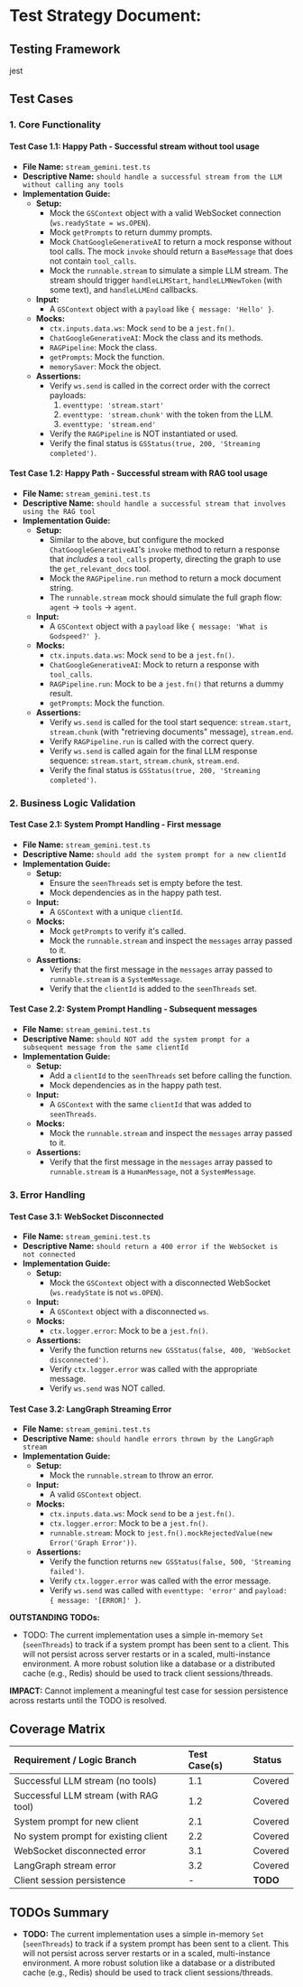 # Test Strategy Document:

## Testing Framework
jest

## Test Cases

### 1. Core Functionality

#### Test Case 1.1: Happy Path - Successful stream without tool usage

-   **File Name:** `stream_gemini.test.ts`
-   **Descriptive Name:** `should handle a successful stream from the LLM without calling any tools`
-   **Implementation Guide:**
    -   **Setup:**
        -   Mock the `GSContext` object with a valid WebSocket connection (`ws.readyState = ws.OPEN`).
        -   Mock `getPrompts` to return dummy prompts.
        -   Mock `ChatGoogleGenerativeAI` to return a mock response without tool calls. The mock `invoke` should return a `BaseMessage` that does not contain `tool_calls`.
        -   Mock the `runnable.stream` to simulate a simple LLM stream. The stream should trigger `handleLLMStart`, `handleLLMNewToken` (with some text), and `handleLLMEnd` callbacks.
    -   **Input:**
        -   A `GSContext` object with a `payload` like `{ message: 'Hello' }`.
    -   **Mocks:**
        -   `ctx.inputs.data.ws`: Mock `send` to be a `jest.fn()`.
        -   `ChatGoogleGenerativeAI`: Mock the class and its methods.
        -   `RAGPipeline`: Mock the class.
        -   `getPrompts`: Mock the function.
        -   `memorySaver`: Mock the object.
    -   **Assertions:**
        -   Verify `ws.send` is called in the correct order with the correct payloads:
            1.  `eventtype: 'stream.start'`
            2.  `eventtype: 'stream.chunk'` with the token from the LLM.
            3.  `eventtype: 'stream.end'`
        -   Verify the `RAGPipeline` is NOT instantiated or used.
        -   Verify the final status is `GSStatus(true, 200, 'Streaming completed')`.

#### Test Case 1.2: Happy Path - Successful stream with RAG tool usage

-   **File Name:** `stream_gemini.test.ts`
-   **Descriptive Name:** `should handle a successful stream that involves using the RAG tool`
-   **Implementation Guide:**
    -   **Setup:**
        -   Similar to the above, but configure the mocked `ChatGoogleGenerativeAI`'s `invoke` method to return a response that *includes* a `tool_calls` property, directing the graph to use the `get_relevant_docs` tool.
        -   Mock the `RAGPipeline.run` method to return a mock document string.
        -   The `runnable.stream` mock should simulate the full graph flow: `agent` -> `tools` -> `agent`.
    -   **Input:**
        -   A `GSContext` object with a `payload` like `{ message: 'What is Godspeed?' }`.
    -   **Mocks:**
        -   `ctx.inputs.data.ws`: Mock `send` to be a `jest.fn()`.
        -   `ChatGoogleGenerativeAI`: Mock to return a response with `tool_calls`.
        -   `RAGPipeline.run`: Mock to be a `jest.fn()` that returns a dummy result.
        -   `getPrompts`: Mock the function.
    -   **Assertions:**
        -   Verify `ws.send` is called for the tool start sequence: `stream.start`, `stream.chunk` (with "retrieving documents" message), `stream.end`.
        -   Verify `RAGPipeline.run` is called with the correct query.
        -   Verify `ws.send` is called again for the final LLM response sequence: `stream.start`, `stream.chunk`, `stream.end`.
        -   Verify the final status is `GSStatus(true, 200, 'Streaming completed')`.

### 2. Business Logic Validation

#### Test Case 2.1: System Prompt Handling - First message

-   **File Name:** `stream_gemini.test.ts`
-   **Descriptive Name:** `should add the system prompt for a new clientId`
-   **Implementation Guide:**
    -   **Setup:**
        -   Ensure the `seenThreads` set is empty before the test.
        -   Mock dependencies as in the happy path test.
    -   **Input:**
        -   A `GSContext` with a unique `clientId`.
    -   **Mocks:**
        -   Mock `getPrompts` to verify it's called.
        -   Mock the `runnable.stream` and inspect the `messages` array passed to it.
    -   **Assertions:**
        -   Verify that the first message in the `messages` array passed to `runnable.stream` is a `SystemMessage`.
        -   Verify that the `clientId` is added to the `seenThreads` set.

#### Test Case 2.2: System Prompt Handling - Subsequent messages

-   **File Name:** `stream_gemini.test.ts`
-   **Descriptive Name:** `should NOT add the system prompt for a subsequent message from the same clientId`
-   **Implementation Guide:**
    -   **Setup:**
        -   Add a `clientId` to the `seenThreads` set before calling the function.
        -   Mock dependencies as in the happy path test.
    -   **Input:**
        -   A `GSContext` with the same `clientId` that was added to `seenThreads`.
    -   **Mocks:**
        -   Mock the `runnable.stream` and inspect the `messages` array passed to it.
    -   **Assertions:**
        -   Verify that the first message in the `messages` array passed to `runnable.stream` is a `HumanMessage`, not a `SystemMessage`.

### 3. Error Handling

#### Test Case 3.1: WebSocket Disconnected

-   **File Name:** `stream_gemini.test.ts`
-   **Descriptive Name:** `should return a 400 error if the WebSocket is not connected`
-   **Implementation Guide:**
    -   **Setup:**
        -   Mock the `GSContext` object with a disconnected WebSocket (`ws.readyState` is not `ws.OPEN`).
    -   **Input:**
        -   A `GSContext` object with a disconnected `ws`.
    -   **Mocks:**
        -   `ctx.logger.error`: Mock to be a `jest.fn()`.
    -   **Assertions:**
        -   Verify the function returns `new GSStatus(false, 400, 'WebSocket disconnected')`.
        -   Verify `ctx.logger.error` was called with the appropriate message.
        -   Verify `ws.send` was NOT called.

#### Test Case 3.2: LangGraph Streaming Error

-   **File Name:** `stream_gemini.test.ts`
-   **Descriptive Name:** `should handle errors thrown by the LangGraph stream`
-   **Implementation Guide:**
    -   **Setup:**
        -   Mock the `runnable.stream` to throw an error.
    -   **Input:**
        -   A valid `GSContext` object.
    -   **Mocks:**
        -   `ctx.inputs.data.ws`: Mock `send` to be a `jest.fn()`.
        -   `ctx.logger.error`: Mock to be a `jest.fn()`.
        -   `runnable.stream`: Mock to `jest.fn().mockRejectedValue(new Error('Graph Error'))`.
    -   **Assertions:**
        -   Verify the function returns `new GSStatus(false, 500, 'Streaming failed')`.
        -   Verify `ctx.logger.error` was called with the error message.
        -   Verify `ws.send` was called with `eventtype: 'error'` and `payload: { message: '[ERROR]' }`.

**OUTSTANDING TODOs:**
- TODO: The current implementation uses a simple in-memory `Set` (`seenThreads`) to track if a system prompt has been sent to a client. This will not persist across server restarts or in a scaled, multi-instance environment. A more robust solution like a database or a distributed cache (e.g., Redis) should be used to track client sessions/threads.

**IMPACT:** Cannot implement a meaningful test case for session persistence across restarts until the TODO is resolved.

## Coverage Matrix

| Requirement / Logic Branch | Test Case(s) | Status |
| :--- | :--- | :--- |
| Successful LLM stream (no tools) | 1.1 | Covered |
| Successful LLM stream (with RAG tool) | 1.2 | Covered |
| System prompt for new client | 2.1 | Covered |
| No system prompt for existing client | 2.2 | Covered |
| WebSocket disconnected error | 3.1 | Covered |
| LangGraph stream error | 3.2 | Covered |
| Client session persistence | - | **TODO** |

## TODOs Summary

- **TODO:** The current implementation uses a simple in-memory `Set` (`seenThreads`) to track if a system prompt has been sent to a client. This will not persist across server restarts or in a scaled, multi-instance environment. A more robust solution like a database or a distributed cache (e.g., Redis) should be used to track client sessions/threads.